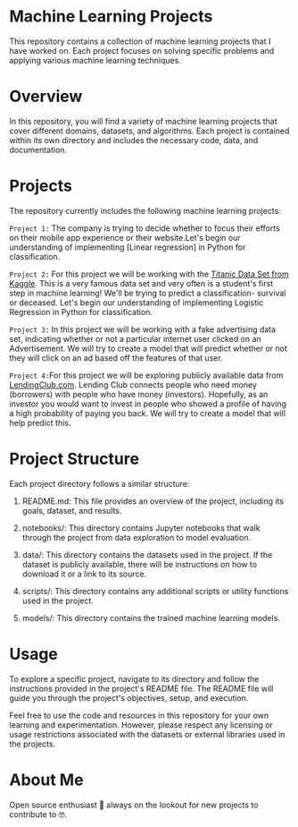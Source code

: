 # Machine Learning Projects
This repository contains a collection of machine learning projects that I have worked on. Each project focuses on solving specific problems and applying various machine learning techniques.

# Overview
In this repository, you will find a variety of machine learning projects that cover different domains, datasets, and algorithms. Each project is contained within its own directory and includes the necessary code, data, and documentation.

# Projects
The repository currently includes the following machine learning projects:

`Project 1:` The company is trying to decide whether to focus their efforts on their mobile app experience or their website.Let's begin our understanding of implementing [Linear regression] in Python for classification. 

`Project 2:` For this project we will be working with the [Titanic Data Set from Kaggle](https://www.kaggle.com/c/titanic). 
This is a very famous data set and very often is a student's first step in machine learning! We'll be trying to predict a classification- survival or deceased.
Let's begin our understanding of implementing Logistic Regression in Python for classification.

`Project 3:` In this project we will be working with a fake advertising data set, indicating whether or not a particular internet user clicked on an Advertisement. We will try to create a model that will predict whether or not they will click on an ad based off the features of that user.

`Project 4:`For this project we will be exploring publicly available data from [LendingClub.com](www.lendingclub.com). Lending Club connects people who need money (borrowers) with people who have money (investors). Hopefully, as an investor you would want to invest in people who showed a profile of having a high probability of paying you back. We will try to create a model that will help predict this.

# Project Structure
Each project directory follows a similar structure:

 1. README.md: This file provides an overview of the project, including its goals, dataset, and results.

2. notebooks/: This directory contains Jupyter notebooks that walk through the project from data exploration to model evaluation.

3. data/: This directory contains the datasets used in the project. If the dataset is publicly available, there will be instructions on how to download it or a link to its source.

3. scripts/: This directory contains any additional scripts or utility functions used in the project.

4. models/: This directory contains the trained machine learning models.

# Usage
To explore a specific project, navigate to its directory and follow the instructions provided in the project's README file. The README file will guide you through the project's objectives, setup, and execution.

Feel free to use the code and resources in this repository for your own learning and experimentation. However, please respect any licensing or usage restrictions associated with the datasets or external libraries used in the projects.

# About Me
Open source enthusiast 💜 always on the lookout for new projects to contribute to 🤓.
